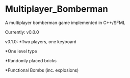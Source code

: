 Multiplayer_Bomberman
=====================

A multiplayer bomberman game implemented in C++/SFML

Currently: v0.0.0

v0.1.0:
*Two players, one keyboard

*One level type

*Randomly placed bricks

*Functional Bombs (inc. explosions)


